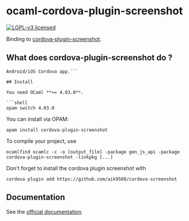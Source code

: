# ocaml-cordova-plugin-screenshot

[![LGPL-v3 licensed](https://img.shields.io/badge/license-LGPLv3-blue.svg)](https://github.com/aik9508/ocaml-cordova-plugin-screenshot/blob/master/LICENSE)

Binding to
[cordova-plugin-screenshot](https://github.com/aik9508/cordova-screenshot).

## What does cordova-plugin-screenshot do ?

```Plugin for Cordova 3.0+ that allows taking screenshots in your
Android/iOS Cordova app.```

## Install

You need OCaml **>= 4.03.0**.

```shell
opam switch 4.03.0
```

You can install via OPAM:

```shell
opam install cordova-plugin-screenshot
```

To compile your project, use
```shell
ocamlfind ocamlc -c -o [output_file] -package gen_js_api -package cordova-plugin-screenshot -linkpkg [...]
```

Don't forget to install the cordova plugin screenshot with

```shell
cordova plugin add https://github.com/aik9508/cordova-screenshot
```

## Documentation

See the [official documentation](https://github.com/aik9508/cordova-screenshot).
